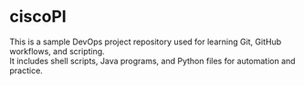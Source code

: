 # ciscoPI

This is a sample DevOps project repository used for learning Git, GitHub workflows, and scripting.  
It includes shell scripts, Java programs, and Python files for automation and practice.
